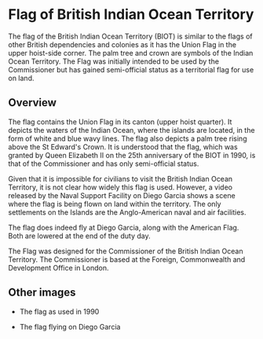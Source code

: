 # Flag of British Indian Ocean Territory

The flag of the British Indian Ocean Territory (BIOT) is similar to the flags of other British dependencies and colonies as it has the Union Flag in the upper hoist-side corner. The palm tree and crown are symbols of the Indian Ocean Territory. The Flag was initially intended to be used by the Commissioner but has gained semi-official status as a territorial flag for use on land.

## Overview

The flag contains the Union Flag in its canton (upper hoist quarter). It depicts the waters of the Indian Ocean, where the islands are located, in the form of white and blue wavy lines. The flag also depicts a palm tree rising above the St Edward's Crown. It is understood that the flag, which was granted by Queen Elizabeth II on the 25th anniversary of the BIOT in 1990, is that of the Commissioner and has only semi-official status.

Given that it is impossible for civilians to visit the British Indian Ocean Territory, it is not clear how widely this flag is used. However, a video released by the Naval Support Facility on Diego Garcia shows a scene where the flag is being flown on land within the territory. The only settlements on the Islands are the Anglo-American naval and air facilities.

The flag does indeed fly at Diego Garcia, along with the American Flag. Both are lowered at the end of the duty day.

The Flag was designed for the Commissioner of the British Indian Ocean Territory. The Commissioner is based at the Foreign, Commonwealth and Development Office in London.

## Other images

- The flag as used in 1990

- The flag flying on Diego Garcia
